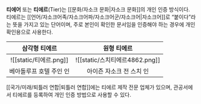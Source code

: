 **티에어** 또는 **티에르**(Tier)는 [[문화/자소크 문화|자소크 문화]]의 개인 인증 방식이다. 티에르는 [[언어/자소크어족/자소크어파/자소크어군/자소크어|자소크어]]로 “붙이다”라는 뜻을 가지고 있는 단어이며, 주로 본인이 확인한 문서임을 인증해야 하는 경우에 개인 확인용으로 사용한다.


|       삼각형 티에르       |          원형 티에르           |
| :-----------------: | :-----------------------: |
| ![[static/티에르.png]] | ![[static/스치티에르4862.png]] |
|    베아돌루프 호텔 주인 인    |      아이즌 자소크 전 스치 인       |



[[국가/미래/퇴틀러 연합|퇴틀러 연합]]에는 티에르 제작 전문 업체가 있으며, 관공서에서 티에르를 등록하여 개인 인증 방법으로 사용할 수 있다.